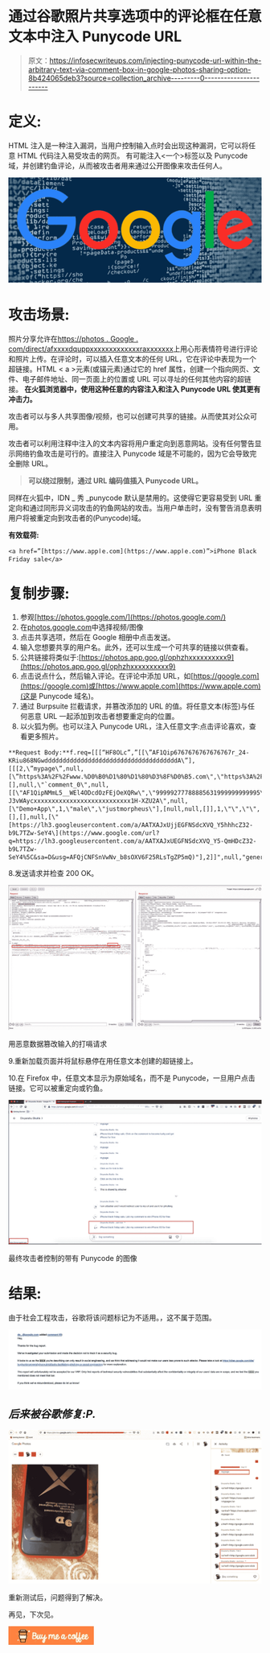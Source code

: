 # 通过谷歌照片共享选项中的评论框在任意文本中注入 Punycode URL

> 原文：<https://infosecwriteups.com/injecting-punycode-url-within-the-arbitrary-text-via-comment-box-in-google-photos-sharing-option-8b424065deb3?source=collection_archive---------0----------------------->

# 定义:

HTML 注入是一种注入漏洞，当用户控制输入点时会出现这种漏洞，它可以将任意 HTML 代码注入易受攻击的网页。
有可能注入<一个>标签以及 Punycode 域，并创建钓鱼评论，从而被攻击者用来通过公开图像来攻击任何人。

![](img/c1306e34bd10f6febedad12b59083738.png)

# 攻击场景:

照片分享允许在[https://photos . Google . com/direct/afxxxxdquppxxxxxxxxxxxxxraxxxxxxx](https://photos.google.com/direct/AFxxxxxDqUPppXXXXXXXXXXXrAXXXXXXX)上用心形表情符号进行评论和照片上传。在评论时，可以插入任意文本的任何 URL，它在评论中表现为一个超链接。HTML < a >元素(或锚元素)通过它的 href 属性，创建一个指向网页、文件、电子邮件地址、同一页面上的位置或 URL 可以寻址的任何其他内容的超链接。
**在火狐浏览器中，使用这种任意的内容注入和注入 Punycode URL 使其更有冲击力。**

攻击者可以与多人共享图像/视频，也可以创建可共享的链接。从而使其对公众可用。

攻击者可以利用注释中注入的文本内容将用户重定向到恶意网站。没有任何警告显示网络钓鱼攻击是可行的。直接注入 Punycode 域是不可能的，因为它会导致完全删除 URL。

> **可以绕过限制，通过 URL 编码值插入 Punycode URL。**

同样在火狐中，IDN _ 秀 _punycode 默认是禁用的。这使得它更容易受到 URL 重定向和通过同形异义词攻击的钓鱼网站的攻击。当用户单击时，没有警告消息表明用户将被重定向到攻击者的(Punycode)域。

**有效载荷:**

```
<a href=”[https://www.аррӏе.com](https://www.аррӏе.com)”>iPhone Black Friday sale</a>
```

# 复制步骤:

1.  参观[https://photos.google.com/](https://photos.google.com/)
2.  在[photos.google.com](http://photos.google.com)中选择视频/图像
3.  点击共享选项，然后在 Google 相册中点击发送。
4.  输入您想要共享的用户名。此外，还可以生成一个可共享的链接以供查看。
5.  公共链接将类似于:[https://photos.app.goo.gl/ophzhxxxxxxxxxx9](https://photos.app.goo.gl/ophzhxxxxxxxxxx9)
6.  点击说点什么，然后输入评论。在评论中添加 URL，如[https://google.com](https://google.com)或[https://www.аррӏе.com](https://www.аррӏе.com)(这是 Punycode 域名)。
7.  通过 Burpsuite 拦截请求，并篡改添加的 URL 的值。将任意文本(标签)与任何恶意 URL 一起添加到攻击者想要重定向的位置。
8.  以火狐为例。也可以注入 Punycode URL，注入任意文字:点击评论喜欢，查看更多照片。

```
**Request Body:**f.req=[[[“HF8OLc”,”[[\”AF1Qip6767676767676767r_24-KRiu868NGwdddddddddddddddddddddddddddddddddddddA\”],[[[2,\”mypage\”,null,[\”https%3A%2F%2Fwww.%D0%B0%D1%80%D1%80%D3%8F%D0%B5.com\",\"https%3A%2F%2Fwww.%D0%B0%D1%80%D1%80%D3%8F%D0%B5.com\"]]]],\"ZS1CdDZ6dG8yTFBdddddddddddddYS\",null,null,[],null,\"`comment_0\",null,[[\"AF1QipNMmL5__WEl4ODcdOzFEjOeXQRw\",\"99999277788885631999999999995\"],\"https://lh3.googleusercontent.com/JcxcvcvcvbvvbbbbbbbbbbbbbbbbbbbbbwMT-J3vWAycxxxxxxxxxxxxxxxxxxxxxxxxxxx1H-XZU2A\",null,[\"Demo+App\",1,\"male\",\"justmorpheus\"],[null,null,[]],1,\"\",\"\",[],[],null,[\"[https://lh3.googleusercontent.com/a/AATXAJxUjjEGFNSdcXVQ_Y5hhhcZ32-b9L7TZw-SeY4\](https://www.google.com/url?q=https://lh3.googleusercontent.com/a/AATXAJxUEGFNSdcXVQ_Y5-QmHDcZ32-b9L7TZw-SeY4%5C&sa=D&usg=AFQjCNFSnVwNv_b8sOXV6F25RLsTgZP5mQ)"],2]]",null,"generic"]]]&at=AP9999999999DfSxzVFVXTRacxcxcxcxcx:16979004365222&
```

8.发送请求并检查 200 OK。

![](img/f2bbb42c224a9e27c630accdc967b0f4.png)

用恶意数据篡改输入的打嗝请求

9.重新加载页面并将鼠标悬停在用任意文本创建的超链接上。

10.在 Firefox 中，任意文本显示为原始域名，而不是 Punycode，一旦用户点击链接。它可以被重定向或钓鱼。

![](img/86adf79abdc566bfe91825e00183a965.png)

最终攻击者控制的带有 Punycode 的图像

# 结果:

由于社会工程攻击，谷歌将该问题标记为不适用。，这不属于范围。

![](img/1fbc1d379bad79a781c787dea1603824.png)

## *后来被谷歌修复:P.*

![](img/b58b533af18b7a4e54883e773368ff39.png)

重新测试后，问题得到了解决。

再见，下次见。

[![](img/4bc5de35955c00939383a18fb66b41d8.png)](https://www.buymeacoffee.com/justmorpheus)